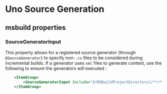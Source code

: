 # Uno Source Generation


## msbuild properties

### SourceGeneratorInput
This property allows for a registered source generator (through `@SourceGenerator`) to specify non-`.cs` files to be considered
during incremental builds. If a generator uses `xml` files to generate content, use the following to ensure the generators will 
executed :

```xml
    <ItemGroup>
        <SourceGeneratorInput Include="$(MSBuildProjectDirectory)/**/*.xml" Exclude="bin/**/*.xml;obj/**/*.xml" />
    </ItemGroup>

